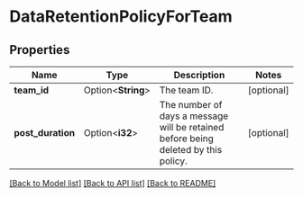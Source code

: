 # DataRetentionPolicyForTeam

## Properties

Name | Type | Description | Notes
------------ | ------------- | ------------- | -------------
**team_id** | Option<**String**> | The team ID. | [optional]
**post_duration** | Option<**i32**> | The number of days a message will be retained before being deleted by this policy. | [optional]

[[Back to Model list]](../README.md#documentation-for-models) [[Back to API list]](../README.md#documentation-for-api-endpoints) [[Back to README]](../README.md)


